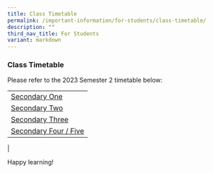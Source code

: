 ```yaml
---
title: Class Timetable
permalink: /important-information/for-students/class-timetable/
description: ""
third_nav_title: For Students
variant: markdown
---
```

### **Class Timetable**
Please refer to the 2023 Semester 2 timetable below:

|  |
|---|
| [Secondary One]([undefined](https://drive.google.com/file/d/10T-FY6I6UxgkkLNvyADgKGDupYxD6KMZ/view?usp=sharing)https://drive.google.com/file/d/18rYe6KlV8Xp3PTU9jiwUPnjvjS-7ZYDn/view?usp=drive_link)
| [Secondary Two](https://drive.google.com/file/d/1dpiXyrfDQjEBQP8rFqKol5EqgV3UYIzg/view?usp=drive_link)
| [Secondary Three](https://drive.google.com/file/d/1lYDp-Nm9NmlHKfQIdrKmoqbI8cbK00kk/view?usp=drive_link)
| [Secondary Four / Five](https://drive.google.com/file/d/1yjNTBK64b6N9-ptq09wBmFQHqjYx0vJp/view?usp=drive_link)
|

Happy learning!